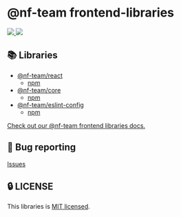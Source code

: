 # @nf-team frontend-libraries

<a href="https://github.com/mbti-nf-team/frontend-libraries/issues?q=is%3Aissue+is%3Aopen+sort%3Aupdated-desc">
  <img src="https://img.shields.io/github/issues/mbti-nf-team/frontend-libraries?style=flat-square" />
</a>

<a href="https://github.com/mbti-nf-team/frontend-libraries/blob/main/LICENSE">
  <img src="https://img.shields.io/github/license/mbti-nf-team/frontend-libraries?style=flat-square" />
</a>

## 📚 Libraries
- [@nf-team/react](https://github.com/mbti-nf-team/frontend-libraries/tree/main/packages/react)
  - [npm](https://www.npmjs.com/package/@nf-team/react)
- [@nf-team/core](https://github.com/mbti-nf-team/frontend-libraries/tree/main/packages/core)
  - [npm](https://www.npmjs.com/package/@nf-team/core)
- [@nf-team/eslint-config](https://github.com/mbti-nf-team/frontend-libraries/tree/main/packages/eslint)
  - [npm](https://www.npmjs.com/package/@nf-team/eslint-config)

[Check out our @nf-team frontend libraries docs.](https://mbti-nf-team.github.io/frontend-libraries/)

## 🐛 Bug reporting
[Issues](https://github.com/mbti-nf-team/frontend-libraries/issues)

## 🔒 LICENSE
This libraries is [MIT licensed](https://github.com/mbti-nf-team/frontend-libraries/blob/main/LICENSE).
